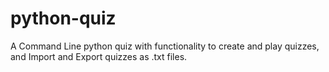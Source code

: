 python-quiz
===========

A Command Line python quiz with functionality to create and play quizzes, and Import and Export quizzes as .txt files.